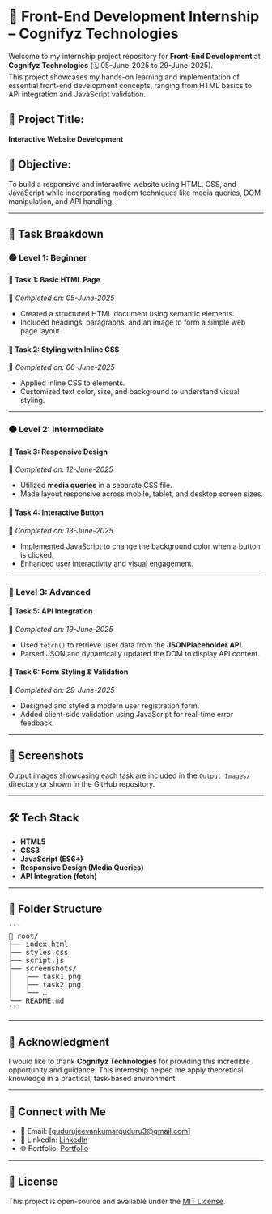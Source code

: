 # 🚀 Front-End Development Internship – Cognifyz Technologies

Welcome to my internship project repository for **Front-End Development** at **Cognifyz Technologies** (🗓️ 05-June-2025 to 29-June-2025).  
This project showcases my hands-on learning and implementation of essential front-end development concepts, ranging from HTML basics to API integration and JavaScript validation.

## 📁 Project Title:
**Interactive Website Development**

## 🎯 Objective:
To build a responsive and interactive website using HTML, CSS, and JavaScript while incorporating modern techniques like media queries, DOM manipulation, and API handling.

---

## 🧠 Task Breakdown

### 🟢 Level 1: Beginner

#### 🔹 Task 1: Basic HTML Page  
📅 *Completed on: 05-June-2025*  
- Created a structured HTML document using semantic elements.
- Included headings, paragraphs, and an image to form a simple web page layout.

#### 🔹 Task 2: Styling with Inline CSS  
📅 *Completed on: 06-June-2025*  
- Applied inline CSS to elements.
- Customized text color, size, and background to understand visual styling.

---

### 🟠 Level 2: Intermediate

#### 🔹 Task 3: Responsive Design  
📅 *Completed on: 12-June-2025*  
- Utilized **media queries** in a separate CSS file.
- Made layout responsive across mobile, tablet, and desktop screen sizes.

#### 🔹 Task 4: Interactive Button  
📅 *Completed on: 13-June-2025*  
- Implemented JavaScript to change the background color when a button is clicked.
- Enhanced user interactivity and visual engagement.

---

### 🔴 Level 3: Advanced

#### 🔹 Task 5: API Integration  
📅 *Completed on: 19-June-2025*  
- Used `fetch()` to retrieve user data from the **JSONPlaceholder API**.
- Parsed JSON and dynamically updated the DOM to display API content.

#### 🔹 Task 6: Form Styling & Validation  
📅 *Completed on: 29-June-2025*  
- Designed and styled a modern user registration form.
- Added client-side validation using JavaScript for real-time error feedback.

---

## 📸 Screenshots
Output images showcasing each task are included in the `Output Images/` directory or shown in the GitHub repository.

---

## 🛠️ Tech Stack
- **HTML5**
- **CSS3**
- **JavaScript (ES6+)**
- **Responsive Design (Media Queries)**
- **API Integration (fetch)**

---

## 📂 Folder Structure

<pre>
```
📁 root/
├── index.html
├── styles.css
├── script.js
├── screenshots/
│   ├── task1.png
│   ├── task2.png
│   └── …
└── README.md
``` 
</pre>
---

## 🙏 Acknowledgment
I would like to thank **Cognifyz Technologies** for providing this incredible opportunity and guidance. This internship helped me apply theoretical knowledge in a practical, task-based environment.

---

## 🔗 Connect with Me
- 📧 Email: [gudurujeevankumarguduru3@gmail.com]
- 💼 LinkedIn: [LinkedIn]([https://linkedin.com/in/yourprofile](https://www.linkedin.com/in/gudurujeevankumar/))
- 🌐 Portfolio: [Portfolio](https://web-developer-jeevan-kumar-guduru.netlify.app/)

---

## 📌 License
This project is open-source and available under the [MIT License](LICENSE).


